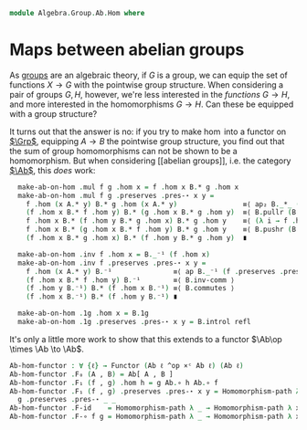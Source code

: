<!--
```agda
open import Algebra.Group.Ab
open import Algebra.Group

open import Cat.Displayed.Univalence.Thin
open import Cat.Instances.Product
open import Cat.Displayed.Total
open import Cat.Prelude
```
-->

```agda
module Algebra.Group.Ab.Hom where
```

# Maps between abelian groups

<!--
```agda
open is-group-hom
open Total-hom
```
-->

As [groups] are an algebraic theory, if $G$ is a group, we can equip the
set of functions $X \to G$ with the pointwise group structure. When
considering a pair of groups $G, H$, however, we're less interested in
the _functions_ $G \to H$, and more interested in the homomorphisms $G
\to H$. Can these be equipped with a group structure?

[groups]: Algebra.Group.html

It turns out that the answer is no: if you try to make $\hom$ into a
functor on [$\Grp$], equipping $A \to B$ the pointwise group structure,
you find out that the sum of group homomorphisms can not be shown to be
a homomorphism. But when considering [[abelian groups]], i.e. the category
[$\Ab$], this _does_ work:

[$\Grp$]: Algebra.Group.Cat.Base.html
[$\Ab$]: Algebra.Group.Ab.html

<!--
```agda
Abelian-group-on-hom
  : ∀ {ℓ} (A B : Abelian-group ℓ)
  → Abelian-group-on (Ab.Hom A B)
Abelian-group-on-hom A B = to-abelian-group-on make-ab-on-hom module Hom-ab where
  open make-abelian-group
  private
    module B = Abelian-group-on (B .snd)
    module A = Abelian-group-on (A .snd)

  make-ab-on-hom : make-abelian-group (Ab.Hom A B)
  make-ab-on-hom .ab-is-set = Ab.Hom-set _ _
```
-->

```agda
  make-ab-on-hom .mul f g .hom x = f .hom x B.* g .hom x
  make-ab-on-hom .mul f g .preserves .pres-⋆ x y =
    f .hom (x A.* y) B.* g .hom (x A.* y)                ≡⟨ ap₂ B._*_ (f .preserves .pres-⋆ x y) (g .preserves .pres-⋆ x y) ⟩
    (f .hom x B.* f .hom y) B.* (g .hom x B.* g .hom y)  ≡⟨ B.pullr (B.pulll refl)  ⟩
    f .hom x B.* (f .hom y B.* g .hom x) B.* g .hom y    ≡⟨ (λ i → f .hom x B.* B.commutes {x = f .hom y} {y = g .hom x} i B.* (g .hom y)) ⟩
    f .hom x B.* (g .hom x B.* f .hom y) B.* g .hom y    ≡⟨ B.pushr (B.pushl refl) ⟩
    (f .hom x B.* g .hom x) B.* (f .hom y B.* g .hom y)  ∎

  make-ab-on-hom .inv f .hom x = B._⁻¹ (f .hom x)
  make-ab-on-hom .inv f .preserves .pres-⋆ x y =
    f .hom (x A.* y) B.⁻¹               ≡⟨ ap B._⁻¹ (f .preserves .pres-⋆ x y) ⟩
    (f .hom x B.* f .hom y) B.⁻¹        ≡⟨ B.inv-comm ⟩
    (f .hom y B.⁻¹) B.* (f .hom x B.⁻¹) ≡⟨ B.commutes ⟩
    (f .hom x B.⁻¹) B.* (f .hom y B.⁻¹) ∎

  make-ab-on-hom .1g .hom x = B.1g
  make-ab-on-hom .1g .preserves .pres-⋆ x y = B.introl refl
```

<!--
```agda
  make-ab-on-hom .idl x       = Homomorphism-path λ x → B.idl
  make-ab-on-hom .assoc x y z = Homomorphism-path λ _ → B.associative
  make-ab-on-hom .invl x      = Homomorphism-path λ x → B.inversel
  make-ab-on-hom .comm x y    = Homomorphism-path λ x → B.commutes

open Functor

Ab[_,_] : ∀ {ℓ} → Abelian-group ℓ → Ab.Ob → Ab.Ob
∣ Ab[ A , B ] .fst ∣ = _
Ab[ A , B ] .fst .is-tr = Ab.Hom-set A B
Ab[ A , B ] .snd = Abelian-group-on-hom A B
```
-->

It's only a little more work to show that this extends to a functor
$\Ab\op \times \Ab \to \Ab$.

```agda
Ab-hom-functor : ∀ {ℓ} → Functor (Ab ℓ ^op ×ᶜ Ab ℓ) (Ab ℓ)
Ab-hom-functor .F₀ (A , B) = Ab[ A , B ]
Ab-hom-functor .F₁ (f , g) .hom h = g Ab.∘ h Ab.∘ f
Ab-hom-functor .F₁ (f , g) .preserves .pres-⋆ x y = Homomorphism-path λ z →
  g .preserves .pres-⋆ _ _
Ab-hom-functor .F-id    = Homomorphism-path λ _ → Homomorphism-path λ x → refl
Ab-hom-functor .F-∘ f g = Homomorphism-path λ _ → Homomorphism-path λ x → refl
```
